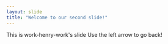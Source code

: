 ```yaml
---
layout: slide
title: "Welcome to our second slide!"
---
```

This is work-henry-work's slide
Use the left arrow to go back!
